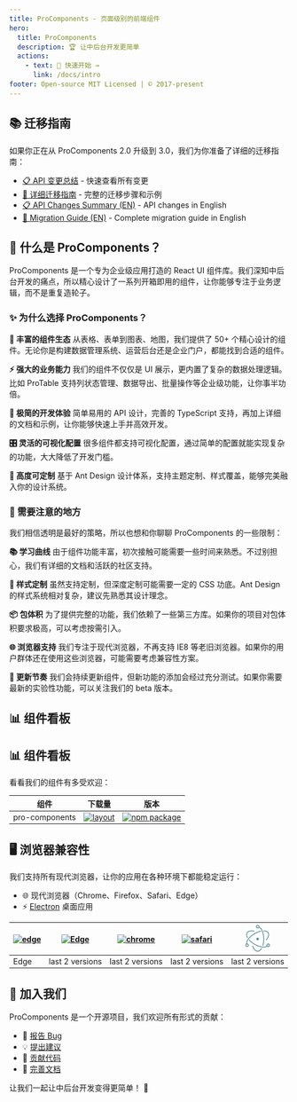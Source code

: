 ```yaml
---
title: ProComponents - 页面级别的前端组件
hero:
  title: ProComponents
  description: 🏆 让中后台开发更简单
  actions:
    - text: 🚀 快速开始 →
      link: /docs/intro
footer: Open-source MIT Licensed | © 2017-present
---
```


## 📚 迁移指南

如果你正在从 ProComponents 2.0 升级到 3.0，我们为你准备了详细的迁移指南：

- [📋 API 变更总结](./api-changes.md) - 快速查看所有变更
- [🚀 详细迁移指南](./migration-guide.md) - 完整的迁移步骤和示例
- [📋 API Changes Summary (EN)](./api-changes.en-US.md) - API changes in English
- [🚀 Migration Guide (EN)](./migration-guide.en-US.md) - Complete migration guide in English

## 🎯 什么是 ProComponents？

ProComponents 是一个专为企业级应用打造的 React UI 组件库。我们深知中后台开发的痛点，所以精心设计了一系列开箱即用的组件，让你能够专注于业务逻辑，而不是重复造轮子。

### ✨ 为什么选择 ProComponents？

**🎨 丰富的组件生态**
从表格、表单到图表、地图，我们提供了 50+ 个精心设计的组件。无论你是构建数据管理系统、运营后台还是企业门户，都能找到合适的组件。

**⚡ 强大的业务能力**
我们的组件不仅仅是 UI 展示，更内置了复杂的数据处理逻辑。比如 ProTable 支持列状态管理、数据导出、批量操作等企业级功能，让你事半功倍。

**🚀 极简的开发体验**
简单易用的 API 设计，完善的 TypeScript 支持，再加上详细的文档和示例，让你能够快速上手并高效开发。

**🎛️ 灵活的可视化配置**
很多组件都支持可视化配置，通过简单的配置就能实现复杂的功能，大大降低了开发门槛。

**🎨 高度可定制**
基于 Ant Design 设计体系，支持主题定制、样式覆盖，能够完美融入你的设计系统。

### 🤔 需要注意的地方

我们相信透明是最好的策略，所以也想和你聊聊 ProComponents 的一些限制：

**📚 学习曲线**
由于组件功能丰富，初次接触可能需要一些时间来熟悉。不过别担心，我们有详细的文档和活跃的社区支持。

**🎨 样式定制**
虽然支持定制，但深度定制可能需要一定的 CSS 功底。Ant Design 的样式系统相对复杂，建议先熟悉其设计理念。

**📦 包体积**
为了提供完整的功能，我们依赖了一些第三方库。如果你的项目对包体积要求极高，可以考虑按需引入。

**🌐 浏览器支持**
我们专注于现代浏览器，不再支持 IE8 等老旧浏览器。如果你的用户群体还在使用这些浏览器，可能需要考虑兼容性方案。

**🔄 更新节奏**
我们会持续更新组件，但新功能的添加会经过充分测试。如果你需要最新的实验性功能，可以关注我们的 beta 版本。

## 📊 组件看板

## 📊 组件看板

看看我们的组件有多受欢迎：

| 组件           | 下载量                                                                                                                              | 版本                                                                                                                                                                        |
| -------------- | ----------------------------------------------------------------------------------------------------------------------------------- | --------------------------------------------------------------------------------------------------------------------------------------------------------------------------- |
| pro-components | [![layout](https://img.shields.io/npm/dw/@ant-design/pro-components.svg)](https://www.npmjs.com/package/@ant-design/pro-components) | [![npm package](https://img.shields.io/npm/v/@ant-design/pro-components.svg?style=flat-square?style=flat-square)](https://www.npmjs.com/package/@ant-design/pro-components) |

## 🖥 浏览器兼容性

我们支持所有现代浏览器，让你的应用在各种环境下都能稳定运行：

- 🌐 现代浏览器（Chrome、Firefox、Safari、Edge）
- ⚡ [Electron](https://www.electronjs.org/) 桌面应用

| [![edge](https://raw.githubusercontent.com/alrra/browser-logos/master/src/edge/edge_48x48.png)](http://godban.github.io/browsers-support-badges/) | [![Edge](https://raw.githubusercontent.com/alrra/browser-logos/master/src/firefox/firefox_48x48.png)](http://godban.github.io/browsers-support-badges/) | [![chrome](https://raw.githubusercontent.com/alrra/browser-logos/master/src/chrome/chrome_48x48.png)](http://godban.github.io/browsers-support-badges/) | [![safari](https://raw.githubusercontent.com/alrra/browser-logos/master/src/safari/safari_48x48.png)](http://godban.github.io/browsers-support-badges/) | [![electron_48x48](https://raw.githubusercontent.com/alrra/browser-logos/master/src/electron/electron_48x48.png)](http://godban.github.io/browsers-support-badges/) |
| ------------------------------------------------------------------------------------------------------------------------------------------------- | ------------------------------------------------------------------------------------------------------------------------------------------------------- | ------------------------------------------------------------------------------------------------------------------------------------------------------- | ------------------------------------------------------------------------------------------------------------------------------------------------------- | ------------------------------------------------------------------------------------------------------------------------------------------------------------------- |
| Edge                                                                                                                                              | last 2 versions                                                                                                                                         | last 2 versions                                                                                                                                         | last 2 versions                                                                                                                                         | last 2 versions                                                                                                                                                     |

## 🤝 加入我们

ProComponents 是一个开源项目，我们欢迎所有形式的贡献：

- 🐛 [报告 Bug](https://github.com/ant-design/pro-components/issues)
- 💡 [提出建议](https://github.com/ant-design/pro-components/issues)
- 📝 [贡献代码](https://github.com/ant-design/pro-components/pulls)
- 📖 [完善文档](https://github.com/ant-design/pro-components/pulls)

让我们一起让中后台开发变得更简单！ 🚀

